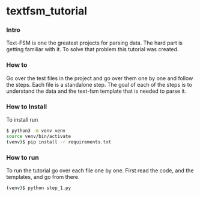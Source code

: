 # textfsm_tutorial 
### Intro
Text-FSM is one the greatest projects for parsing data.
The hard part is getting familiar with it. To solve that problem this tutorial was created.

### How to
Go over the test files in the project and go over them one by one and follow the steps.
Each file is a standalone step. The goal of each of the steps is to understand the data and the text-fsm template that is needed to parse it.

### How to Install
To install run
```sh
$ python3 -m venv venv
source venv/bin/activate
(venv)$ pip install -r requirements.txt
```

### How to run
To run the tutorial go over each file one by one.
First read the code, and the templates, and go from there.
```sh
(venv)$ python step_1.py
```

